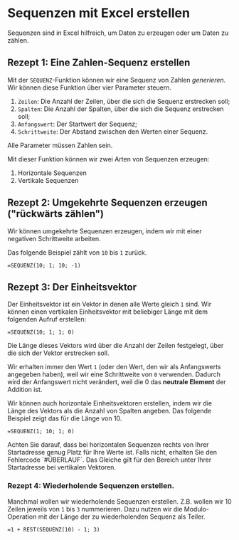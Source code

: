 # Sequenzen mit Excel erstellen

Sequenzen sind in Excel hilfreich, um Daten zu erzeugen oder um Daten zu zählen. 

## Rezept 1: Eine Zahlen-Sequenz erstellen

Mit der `SEQUENZ`-Funktion können wir eine Sequenz von Zahlen *generieren*. Wir können diese Funktion über vier Parameter steuern.

1. `Zeilen`: Die Anzahl der Zeilen, über die sich die Sequenz erstrecken soll;
2. `Spalten`: Die Anzahl der Spalten, über die sich die Sequenz erstrecken soll;
3. `Anfangswert`: Der Startwert der Sequenz;
4. `Schrittweite`: Der Abstand zwischen den Werten einer Sequenz.

Alle Parameter müssen Zahlen sein. 

Mit dieser Funktion können wir zwei Arten von Sequenzen erzeugen: 

1. Horizontale Sequenzen
2. Vertikale Sequenzen

## Rezept 2: Umgekehrte Sequenzen erzeugen ("rückwärts zählen")

Wir können umgekehrte Sequenzen erzeugen, indem wir mit einer negativen Schrittweite arbeiten.

Das folgende Beispiel zählt von `10` bis `1` zurück.

```Excel
=SEQUENZ(10; 1; 10; -1)
```

## Rezept 3: Der Einheitsvektor

Der Einheitsvektor ist ein Vektor in denen alle Werte gleich `1` sind. Wir können einen vertikalen Einheitsvektor mit beliebiger Länge mit dem folgenden Aufruf erstellen:

```Excel
=SEQUENZ(10; 1; 1; 0)
```

Die Länge dieses Vektors wird über die Anzahl der Zeilen festgelegt, über die sich der Vektor erstrecken soll. 

Wir erhalten immer den Wert `1` (oder den Wert, den wir als Anfangswerts angegeben haben), weil wir eine Schrittweite von `0` verwenden. Dadurch wird der Anfangswert nicht verändert, weil die 0 das **neutrale Element** der Addition ist. 

Wir können auch horizontale Einheitsvektoren erstellen, indem wir die Länge des Vektors als die Anzahl von Spalten angeben. Das folgende Beispiel zeigt das für die Länge von 10.

```Excel
=SEQUENZ(1; 10; 1; 0)
```

<p class="alert alert-danger" markdown="1">
Achten Sie darauf, dass bei horizontalen Sequenzen rechts von Ihrer Startadresse genug Platz für Ihre Werte ist. Falls nicht, erhalten Sie den Fehlercode `#ÜBERLAUF`. Das Gleiche gilt für den Bereich unter Ihrer Startadresse bei vertikalen Vektoren.  
</p>

### Rezept 4: Wiederholende Sequenzen erstellen. 

Manchmal wollen wir wiederholende Sequenzen erstellen. Z.B. wollen wir 10 Zeilen jeweils von `1` bis `3` nummerieren. Dazu nutzen wir die Modulo-Operation mit der Länge der zu wiederholenden Sequenz als Teiler.

```Excel
=1 + REST(SEQUENZ(10) - 1; 3)
```